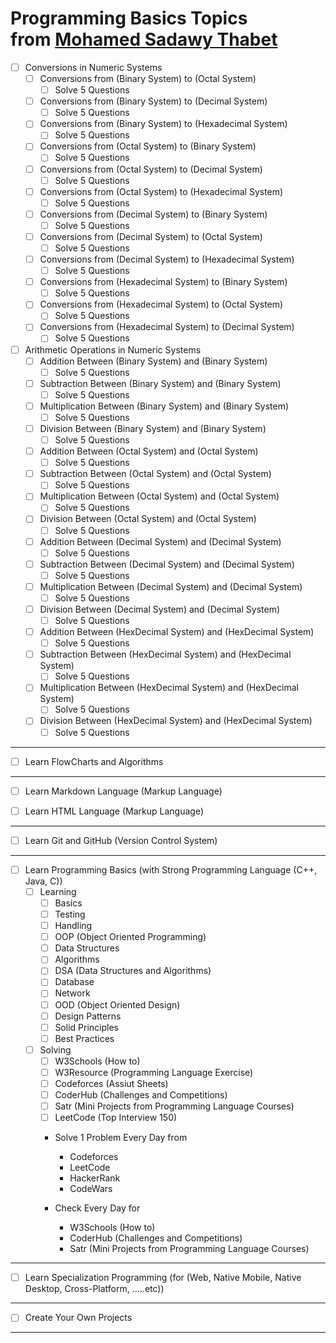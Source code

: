 # Programming Basics Topics<br/>from [Mohamed Sadawy Thabet](https://t.me/m3md69)

- [ ] Conversions in Numeric Systems
    - [ ] Conversions from (Binary System) to (Octal System)
        - [ ] Solve 5 Questions
    - [ ] Conversions from (Binary System) to (Decimal System)
        - [ ] Solve 5 Questions
    - [ ] Conversions from (Binary System) to (Hexadecimal System)
        - [ ] Solve 5 Questions

    - [ ] Conversions from (Octal System) to (Binary System)
        - [ ] Solve 5 Questions
    - [ ] Conversions from (Octal System) to (Decimal System)
        - [ ] Solve 5 Questions
    - [ ] Conversions from (Octal System) to (Hexadecimal System)
        - [ ] Solve 5 Questions

    - [ ] Conversions from (Decimal System) to (Binary System)
        - [ ] Solve 5 Questions
    - [ ] Conversions from (Decimal System) to (Octal System)
        - [ ] Solve 5 Questions
    - [ ] Conversions from (Decimal System) to (Hexadecimal System)
        - [ ] Solve 5 Questions

    - [ ] Conversions from (Hexadecimal System) to (Binary System)
        - [ ] Solve 5 Questions
    - [ ] Conversions from (Hexadecimal System) to (Octal System)
        - [ ] Solve 5 Questions
    - [ ] Conversions from (Hexadecimal System) to (Decimal System)
        - [ ] Solve 5 Questions

- [ ] Arithmetic Operations in Numeric Systems
    - [ ] Addition Between (Binary System) and (Binary System)
        - [ ] Solve 5 Questions
    - [ ] Subtraction Between (Binary System) and (Binary System)
        - [ ] Solve 5 Questions
    - [ ] Multiplication Between (Binary System) and (Binary System)
        - [ ] Solve 5 Questions
    - [ ] Division Between (Binary System) and (Binary System)
        - [ ] Solve 5 Questions

    - [ ] Addition Between (Octal System) and (Octal System)
        - [ ] Solve 5 Questions
    - [ ] Subtraction Between (Octal System) and (Octal System)
        - [ ] Solve 5 Questions
    - [ ] Multiplication Between (Octal System) and (Octal System)
        - [ ] Solve 5 Questions
    - [ ] Division Between (Octal System) and (Octal System)
        - [ ] Solve 5 Questions

    - [ ] Addition Between (Decimal System) and (Decimal System)
        - [ ] Solve 5 Questions
    - [ ] Subtraction Between (Decimal System) and (Decimal System)
        - [ ] Solve 5 Questions
    - [ ] Multiplication Between (Decimal System) and (Decimal System)
        - [ ] Solve 5 Questions
    - [ ] Division Between (Decimal System) and (Decimal System)
        - [ ] Solve 5 Questions

    - [ ] Addition Between (HexDecimal System) and (HexDecimal System)
        - [ ] Solve 5 Questions
    - [ ] Subtraction Between (HexDecimal System) and (HexDecimal System)
        - [ ] Solve 5 Questions
    - [ ] Multiplication Between (HexDecimal System) and (HexDecimal System)
        - [ ] Solve 5 Questions
    - [ ] Division Between (HexDecimal System) and (HexDecimal System)
        - [ ] Solve 5 Questions

---

- [ ] Learn FlowCharts and Algorithms

---

- [ ] Learn Markdown Language (Markup Language)

- [ ] Learn HTML Language (Markup Language)

---

- [ ] Learn Git and GitHub (Version Control System)

---

- [ ] Learn Programming Basics (with Strong Programming Language (C++, Java, C))
    - [ ] Learning
        - [ ] Basics
        - [ ] Testing
        - [ ] Handling
        - [ ] OOP (Object Oriented Programming)
        - [ ] Data Structures
        - [ ] Algorithms
        - [ ] DSA (Data Structures and Algorithms)
        - [ ] Database
        - [ ] Network
        - [ ] OOD (Object Oriented Design)
        - [ ] Design Patterns
        - [ ] Solid Principles
        - [ ] Best Practices

    - [ ] Solving
        - [ ] W3Schools (How to)
        - [ ] W3Resource (Programming Language Exercise)
        - [ ] Codeforces (Assiut Sheets)
        - [ ] CoderHub (Challenges and Competitions)
        - [ ] Satr (Mini Projects from Programming Language Courses)
        - [ ] LeetCode (Top Interview 150)

        - Solve 1 Problem Every Day from
            - Codeforces
            - LeetCode
            - HackerRank
            - CodeWars

        - Check Every Day for
            - W3Schools (How to)
            - CoderHub (Challenges and Competitions)
            - Satr (Mini Projects from Programming Language Courses)

---

- [ ] Learn Specialization Programming (for (Web, Native Mobile, Native Desktop, Cross-Platform, .....etc))

---

- [ ] Create Your Own Projects

---